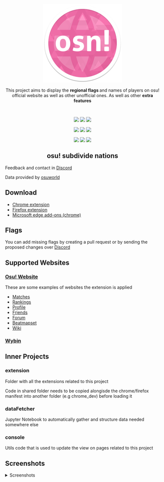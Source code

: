 <p align="center"><a href="https://discord.gg/s7TMSQt3E2" target="_blank" ><img width="256" alt="osu! subdivide nations icon" src="icons/icon256.png"></a></p>

<p align="center">This project aims to display the <strong>regional flags </strong> and names of players on osu! official website as well as other unofficial ones. As well as other <strong>extra features</strong></p>
<br/>

<p align="center">
    <a title="Chrome Web Store" href="https://chrome.google.com/webstore/detail/ehdehfcjlmekjdolbbmjgokdfeoocccd"><img src="https://img.shields.io/badge/Chrome%20-%234285F4.svg?logo=google%20chrome&logoColor=white"></a>
    <a title="Firefox add-ons" href="https://addons.mozilla.org/firefox/addon/osu-subdivide-nations/"><img  src="https://img.shields.io/badge/Firefox%20-%23FF7139.svg?logo=firefox%20browser&logoColor=white"></a>
    <a title="Microsoft Edge Add-Ons" href="https://microsoftedge.microsoft.com/addons/detail/osu-subdivide-nations/mdbdfpbifeapmnkolpbcppeibblipjal"><img src="https://img.shields.io/badge/Edge%20-%230078D7.svg?logo=microsoft%20edge&logoColor=white"></a>

</p>
<p align="center">
    <a title="Discord" href="https://discord.gg/s7TMSQt3E2"><img  src="https://img.shields.io/badge/Discord%20-%235865F2.svg?logo=discord&logoColor=white"></a>
    <a title="Osuworld Discord" href="https://discord.gg/995xKj2EHP"><img src="https://img.shields.io/badge/Osuworld Discord%20-%23FFcde2.svg?logo=discord&logoColor"></a>
    <a title="Crowdin" target="_blank" href="https://crowdin.com/project/osu-subdivide-nations"><img src="https://badges.crowdin.net/osu-subdivide-nations/localized.svg"></a>
</p>
<p align="center">
    <a title="Osu! profile"  href="https://osu.ppy.sh/u/4871211"><img src="https://img.shields.io/badge/osu!%20-%23FF66AA.svg?logo=osu&logoColor=white"></a>
    <a title="𝕏 profile"  href="https://x.com/CaviteDev"><img src="https://img.shields.io/badge/-%23000000.svg?logo=x&logoColor=white"></a>
    <a title="Reddit profile"  href="https://www.reddit.com/user/Cavitedev"><img src="https://img.shields.io/badge/Reddit-%23FF4500.svg?logo=reddit&logoColor=white"></a>
</p>

<h2 align="center">osu! subdivide nations</h2>

Feedback and contact in [Discord](https://discord.gg/YjH34wpadx)

Data provided by [osuworld](https://osuworld.octo.moe/)

## Download

- [Chrome extension](https://chrome.google.com/webstore/detail/ehdehfcjlmekjdolbbmjgokdfeoocccd)
- [Firefox extension](https://addons.mozilla.org/en-US/firefox/addon/osu-subdivide-nations/)
- [Microsoft edge add-ons (chrome)](https://microsoftedge.microsoft.com/addons/detail/osu-subdivide-nations/mdbdfpbifeapmnkolpbcppeibblipjal)

## Flags

You can add missing flags by creating a pull request or by sending the proposed changes over [Discord](https://discord.gg/YjH34wpadx)

## Supported Websites

### [Osu! Website](https://osu.ppy.sh/home)

These are some examples of websites the extension is applied

- [Matches](https://osu.ppy.sh/community/matches/110067650)
- [Rankings](https://osu.ppy.sh/rankings/osu/performance?country=ES)
- [Profile](https://osu.ppy.sh/users/4871211/fruits)
- [Friends](https://osu.ppy.sh/home/friends)
- [Forum](https://osu.ppy.sh/community/forums/topics/1834351?n=19)
- [Beatmapset](https://osu.ppy.sh/beatmapsets/1508588#fruits/3734628)
- [Wiki](https://osu.ppy.sh/wiki/en/Tournaments/OWC/2023)

### [Wybin](https://wybin.xyz/)

## Inner Projects

### extension

Folder with all the extensions related to this project

Code in shared folder needs to be copied alongisde the chrome/firefox manifest into another folder (e.g chrome_dev) before loading it

### dataFetcher

Jupyter Notebook to automatically gather and structure data needed somewhere else

### console

Utils code that is used to update the view on pages related to this project

## Screenshots

<details> 
  <summary>Screenshots</summary>
  <br/>
    <img src="https://raw.githubusercontent.com/Cavitedev/osu-subdivide-nations/main/screenshots/1.png" alt="Profile Screenshot" width="600"/>
      <br/>
    <img src="https://raw.githubusercontent.com/Cavitedev/osu-subdivide-nations/main/screenshots/2.png" alt="Ranking Screenshot" width="600"/>
      <br/>
    <img src="https://raw.githubusercontent.com/Cavitedev/osu-subdivide-nations/main/screenshots/3.png" alt="Beatmapset Screenshot" width="600"/>
      <br/>
    <img src="https://raw.githubusercontent.com/Cavitedev/osu-subdivide-nations/main/screenshots/4.png" alt="Wybin Screenshot" width="600"/>
      <br/>
    <img src="https://raw.githubusercontent.com/Cavitedev/osu-subdivide-nations/main/screenshots/5.png" alt="Wiki Screenshot" width="600"/>
</details>